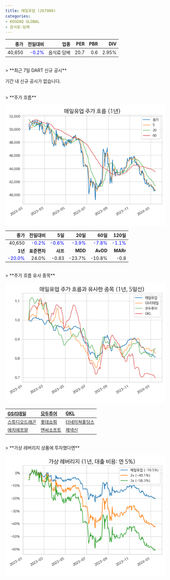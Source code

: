 ```yaml
---
title: 매일유업 (267980)
categories:
- KOSDAQ GLOBAL
- 음식료·담배
---
```


|**종가**|**전일대비**|**업종**|**PER**|**PBR**|**DIV**|
|-------:|-----------:|-------:|------:|------:|------:|
|40,650|<span style="color: blue">-0.2%</span>|음식료·담배|20.7|0.6|2.95%|

<!-- more -->

<br>
> **최근 7일 DART 신규 공시<a id="dart"></a>**

기간 내 신규 공시가 없습니다.

<br>
> **주가 흐름<a id="price"></a>**

![267980](/assets/images/stock/267980.png)

|**종가**|**전일대비**|**5일**|**20일**|**60일**|**120일**|
|-------:|-----------:|------:|-------:|-------:|--------:|
| 40,650 | <span style="color: blue">-0.2%</span> | <span style="color: blue">-0.6%</span> | <span style="color: blue">-3.9%</span> | <span style="color: blue">-7.8%</span> | <span style="color: blue">-1.1%</span> |
|**1년**|**표준편차**|**샤프**|**MDD**|**AvDD**|**MARr**|
| <span style="color: blue">-20.0%</span> | 24.0% | -0.83 | -23.7% | -10.8% | -0.8 |

<br>
> **주가 흐름 유사 종목<a id="corr"></a>**

![267980](/assets/images/stock/267980_corr.png)

| [GS리테일](/007070/) | [모두투어](/080160/) | [GKL](/114090/) |
|:---------------------------------------|:---------------------------------------|:---------------------------------------|
| [스튜디오드래곤](/253450/) | [롯데쇼핑](/023530/) | [더네이쳐홀딩스](/298540/) |
| [에치에프알](/230240/) | [엔씨소프트](/036570/) | [제넥신](/095700/) |

<br>
> **가상 레버리지 상품에 투자했다면<a id="2x"></a>**

![267980](/assets/images/stock/267980_2x.png)

[^corr]: 상관계수를 이용하여 분석하였습니다.